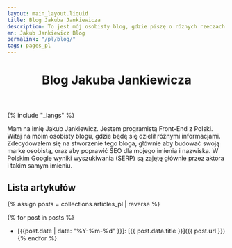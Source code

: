 ```yaml
---
layout: main_layout.liquid
title: Blog Jakuba Jankiewicza
description: To jest mój osobisty blog, gdzie piszę o różnych rzeczach które mnie interesują.
en: Jakub Jankiewicz Blog
permalink: "/pl/blog/"
tags: pages_pl
---
```


<header>
 <h1>Blog Jakuba Jankiewicza</h1>
</header>

{% include "_langs" %}

Mam na imię Jakub Jankiewicz. Jestem programistą Front-End z Polski. Witaj
na moim osobisty blogu, gdzie będę się dzielił różnymi informacjami.
Zdecydowałem się na stworzenie tego bloga, głównie aby budować swoją markę
osobistą, oraz aby poprawić SEO dla mojego imienia i nazwiska. W Polskim Google
wyniki wyszukiwania (SERP) są zajętę głównie przez aktora i takim samym imieniu.

## Lista artykułów

{% assign posts = collections.articles_pl | reverse %}

{% for post in posts %}
* [{{post.date | date: "%Y-%m-%d" }}]: [{{ post.data.title }}]({{ post.url }})
{% endfor %}

